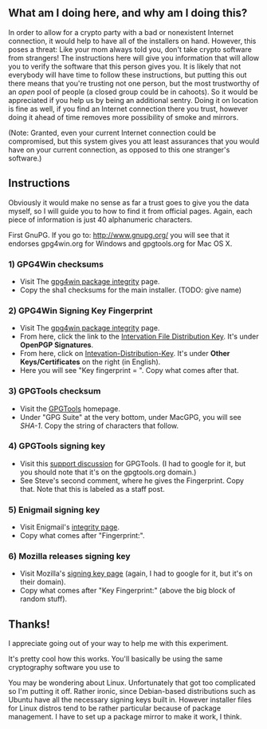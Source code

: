 ## What am I doing here, and why am I doing this?

In order to allow for a crypto party with a bad or nonexistent Internet connection, it would help to have all of the installers on hand. However, this poses a threat: Like your mom always told you, don't take crypto software from strangers! The instructions here will give you information that will allow you to verify the software that this person gives you. It is likely that not everybody will have time to follow these instructions, but putting this out there means that you're trusting not one person, but the most trustworthy of an *open* pool of people (a closed group could be in cahoots). So it would be appreciated if you help us by being an additional sentry. Doing it on location is fine as well, if you find an Internet connection there you trust, however doing it ahead of time removes more possibility of smoke and mirrors.

(Note: Granted, even your current Internet connection could be compromised, but this system gives you att least assurances that you would have on your current connection, as opposed to this one stranger's software.)

## Instructions

Obviously it would make no sense as far a trust goes to give you the data myself, so I will guide you to how to find it from official pages. Again, each piece of information is just 40 alphanumeric characters.

First GnuPG. If you go to: http://www.gnupg.org/ you will see that it endorses gpg4win.org for Windows and gpgtools.org for Mac OS X.

### 1) GPG4Win checksums

* Visit The [gpg4win package integrity](http://www.gpg4win.org/package-integrity.html) page.
* Copy the sha1 checksums for the main installer. (TODO: give name)

### 2) GPG4Win Signing Key Fingerprint

* Visit The [gpg4win package integrity](http://www.gpg4win.org/package-integrity.html) page.
* From here, click the link to the [Intervation File Distribution Key](https://ssl.intevation.de/). It's under **OpenPGP Signatures**.
* From here, click on [Intevation-Distribution-Key](https://ssl.intevation.de/Intevation-Distribution-Key.asc). It's under **Other Keys/Certificates** on the right (in English).
* Here you will see "Key fingerprint = ". Copy what comes after that.

### 3) GPGTools checksum

* Visit the [GPGTools](https://gpgtools.org/) homepage. 
* Under "GPG Suite" at the very bottom, under MacGPG, you will see *SHA-1*. Copy the string of characters that follow.

### 4) GPGTools signing key

* Visit this [support discussion](http://support.gpgtools.org/discussions/everything/13958-need-the-gpgtools-public-key-to-verify-the-sig-file) for GPGTools. (I had to google for it, but you should note that it's on the gpgtools.org domain.)
* See Steve's second comment, where he gives the Fingerprint. Copy that. Note that this is labeled as a staff post.

### 5) Enigmail signing key

* Visit Enigmail's [integrity page](https://www.enigmail.net/documentation/signature.php).
* Copy what comes after "Fingerprint:".

### 6) Mozilla releases signing key

* Visit Mozilla's [signing key page](http://ftp.mozilla.org/pub/mozilla.org/firefox/releases/25.0/KEY) (again, I had to google for it, but it's on their domain).
* Copy what comes after "Key Fingerprint:" (above the big block of random stuff).

## Thanks!

I appreciate going out of your way to help me with this experiment.

It's pretty cool how this works. You'll basically be using the same cryptography software you use to 

You may be wondering about Linux. Unfortunately that got too complicated so I'm putting it off. Rather ironic, since Debian-based distributions such as Ubuntu have all the necessary signing keys built in. However installer files for Linux distros tend to be rather particular because of package management. I have to set up a package mirror to make it work, I think.
